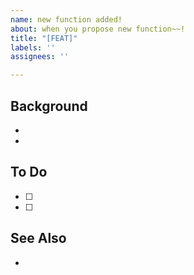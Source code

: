 ```yaml
---
name: new function added!
about: when you propose new function~~!
title: "[FEAT]"
labels: ''
assignees: ''

---
```


## Background
-
-

## To Do
- [ ] 
- [ ]

## See Also
-
